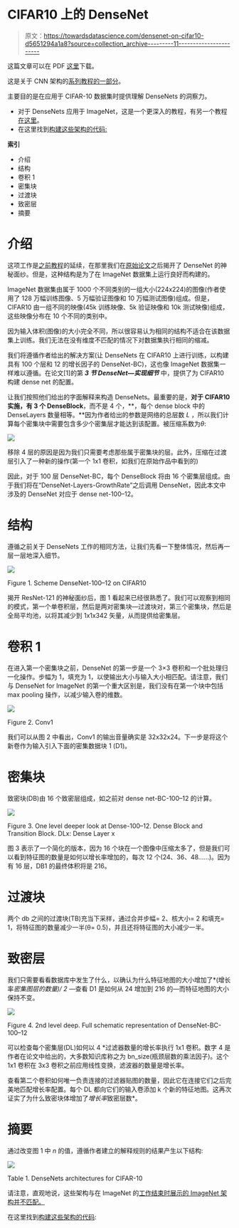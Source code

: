 # CIFAR10 上的 DenseNet

> 原文：<https://towardsdatascience.com/densenet-on-cifar10-d5651294a1a8?source=collection_archive---------11----------------------->

这篇文章可以在 PDF [这里](http://www.pabloruizruiz10.com/resources/CNNs/DenseNets.pdf)下载。

这是关于 CNN 架构的[系列教程的一部分](https://medium.com/@pabloruizruiz/deep-convolutional-neural-networks-ccf96f830178)。

主要目的是在应用于 CIFAR-10 数据集时提供理解 DenseNets 的洞察力。

*   对于 DenseNets 应用于 ImageNet，这是一个更深入的教程，有另一个教程[在这里](https://medium.com/@pabloruizruiz/understanding-and-visualizing-densenets-7f688092391a)。
*   在这里找到[构建这些架构的代码:](https://github.com/PabloRR100/Convolutional-Neural-Networks/blob/master/3_DenseNets/densenets_Paper.py)

**索引**

*   介绍
*   结构
*   卷积 1
*   密集块
*   过渡块
*   致密层
*   摘要

# 介绍

这项工作是[之前教程](https://medium.com/@pabloruizruiz/understanding-and-visualizing-densenets-7f688092391a)的延续，在那里我们在[原始论文](https://arxiv.org/pdf/1608.06993.pdf)之后揭开了 DenseNet 的神秘面纱。但是，这种结构是为了在 ImageNet 数据集上运行良好而构建的。

ImageNet 数据集由属于 1000 个不同类别的一组大小(224x224)的图像(作者使用了 128 万幅训练图像、5 万幅验证图像和 10 万幅测试图像)组成。但是，CIFAR10 由一组不同的映像(45k 训练映像、5k 验证映像和 10k 测试映像)组成，这些映像分布在 10 个不同的类别中。

因为输入体积(图像)的大小完全不同，所以很容易认为相同的结构不适合在该数据集上训练。我们无法在没有维度不匹配的情况下对数据集执行相同的缩减。

我们将遵循作者给出的解决方案(让 DenseNets 在 CIFAR10 上进行训练，以构建具有 100 个层和 12 的增长因子的 DenseNet-BC)，这也像 ImageNet 数据集一样难以遵循。在论文[1]的第 ***3 节 DenseNet—实现细节*** 中，提供了为 CIFAR10 构建 dense net 的配置。

让我们按照他们给出的字面解释来构造 DenseNets。最重要的是，**对于 CIFAR10 实施，有 3 个 DenseBlock**，而不是 4 个，**，每个 dense block 中的 DenseLayers 数量相等。**因为作者给出的参数是网络的总层数 *L* ，所以我们计算每个密集块中需要包含多少个密集层才能达到该配置。被压缩系数为*θ*:

![](img/c508ac754d4e785e78953325861cef00.png)

移除 4 层的原因是因为我们只需要考虑那些属于密集块的层。此外，压缩在过渡层引入了一种新的操作(第一个 1x1 卷积，如我们在原始作品中看到的)

因此，对于 100 层 DenseNet-BC，每个 DenseBlock 将由 16 个密集层组成。由于我们将在“DenseNet-Layers-GrowthRate”之后调用 DenseNet，因此本文中涉及的 DenseNet 对应于 dense net-100–12。

# 结构

遵循之前关于 DenseNets 工作的相同方法，让我们先看一下整体情况，然后再一层一层地深入细节。

![](img/ccb8f16e016b5717af630a45cd76e3a0.png)

Figure 1\. Scheme DenseNet-100–12 on CIFAR10

揭开 ResNet-121 的神秘面纱后，图 1 看起来已经很熟悉了。我们可以观察到相同的模式，第一个单卷积层，然后是两对密集块—过渡块对，第三个密集块，然后是全局平均池，以将其减少到 1x1x342 矢量，从而提供给密集层。

# 卷积 1

在进入第一个密集块之前，DenseNet 的第一步是一个 3×3 卷积和一个批处理归一化操作。步幅为 1，填充为 1，以使输出大小与输入大小相匹配。请注意，我们与 DenseNet for ImageNet 的第一个重大区别是，我们没有在第一个块中包括 max pooling 操作，以减少输入卷的维数。

![](img/f718c065ae6e291ca789ac4131b6ffe8.png)

Figure 2\. Conv1

我们可以从图 2 中看出，Conv1 的输出音量确实是 32x32x24。下一步是将这个新卷作为输入引入下面的密集数据块 1 (D1)。

# 密集块

致密块(DB)由 16 个致密层组成，如之前对 dense net-BC-100–12 的计算。

![](img/a868bd3d16d9169cd1ea6b85d3c0ae13.png)

Figure 3\. One level deeper look at Dense-100–12\. Dense Block and Transition Block. DLx: Dense Layer x

图 3 表示了一个简化的版本，因为 16 个块在一个图像中压缩太多了，但是我们可以看到特征图的数量是如何以增长率增加的，每次 12 个(24、36、48……)。因为有 16 层，DB1 的最终体积将是 216。

# 过渡块

两个 db 之间的过渡块(TB)充当下采样，通过合并步幅= 2、核大小= 2 和填充= 1，将特征图的数量减少一半(θ= 0.5)，并且还将特征图的大小减少一半。

# 致密层

我们只需要看看数据库中发生了什么，以确认为什么特征地图的大小增加了*(增长率*密集图层的数量)/ 2* —查看 D1 是如何从 24 增加到 216 的—而特征地图的大小保持不变。

![](img/4847964fda8ffe8d6009895106376923.png)

Figure 4\. 2nd level deep. Full schematic representation of DenseNet-BC-100–12

可以检查每个密集层(DL)如何以 4 *过滤器数量的增长率执行 1x1 卷积。数字 4 是作者在论文中给出的，大多数知识库称之为 bn_size(瓶颈层数的乘法因子)。这个 1x1 卷积在 3x3 卷积之前应用线性变换，滤波器的数量是增长率。

查看第二个卷积如何唯一负责连接的过滤器贴图的数量，因此它在连接它们之后完美地匹配增长率配置。每个 DL 都向它们的输入卷添加 k 个新的特征地图。这再次证实了为什么致密块体增加了*增长率*致密层数*。

# 摘要

通过改变图 1 中 *n* 的值，遵循作者建立的解释规则的结果产生以下结构:

![](img/b6483f4ffd905f1a243a62850903118c.png)

Table 1\. DenseNets architectures for CIFAR-10

请注意，直观地说，这些架构与在 ImageNet 的[工作结束时展示的 ImageNet 架构并不匹配。](https://medium.com/@pabloruizruiz/understanding-and-visualizing-densenets-7f688092391a)

在这里找到[构建这些架构的代码](https://github.com/PabloRR100/Convolutional-Neural-Networks/blob/master/3_DenseNets/densenets_Paper.py):